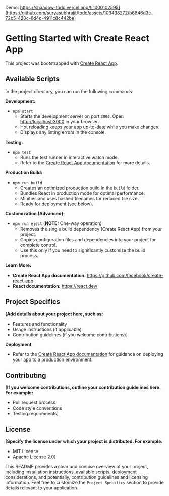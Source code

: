 Demo: https://shaadow-todo.vercel.app/![1000102595](https://github.com/suryasubhrajit/todo/assets/103438272/b6846d3c-72b5-420c-8d4c-4911c8c442be)



# Getting Started with Create React App

This project was bootstrapped with [Create React App](https://github.com/facebook/create-react-app).

## Available Scripts

In the project directory, you can run the following commands:

**Development:**

- `npm start`
  - Starts the development server on port `3000`. Open [http://localhost:3000](http://localhost:3000) in your browser.
  - Hot reloading keeps your app up-to-date while you make changes.
  - Displays any linting errors in the console.

**Testing:**

- `npm test`
  - Runs the test runner in interactive watch mode.
  - Refer to the [Create React App documentation](https://facebook.github.io/create-react-app/docs/running-tests) for more details.

**Production Build:**

- `npm run build`
  - Creates an optimized production build in the `build` folder.
  - Bundles React in production mode for optimal performance.
  - Minifies and uses hashed filenames for reduced file size.
  - Ready for deployment (see below).

**Customization (Advanced):**

- `npm run eject` (**NOTE:** One-way operation)
  - Removes the single build dependency (Create React App) from your project.
  - Copies configuration files and dependencies into your project for complete control.
  - Use this only if you need to significantly customize the build process.

**Learn More:**

- **Create React App documentation:** https://github.com/facebook/create-react-app
- **React documentation:** https://react.dev/

## Project Specifics

**[Add details about your project here, such as:**

- Features and functionality
- Usage instructions (if applicable)
- Contribution guidelines (if you welcome contributions)]


**Deployment**

- Refer to the [Create React App documentation](https://facebook.github.io/create-react-app/docs/deployment) for guidance on deploying your app to a production environment.

## Contributing

**[If you welcome contributions, outline your contribution guidelines here. For example:**

- Pull request process
- Code style conventions
- Testing requirements]

## License

**[Specify the license under which your project is distributed. For example:**

- MIT License
- Apache License 2.0]

This README provides a clear and concise overview of your project, including installation instructions, available scripts, deployment considerations, and potentially, contribution guidelines and licensing information. Feel free to customize the `Project Specifics` section to provide details relevant to your application.
